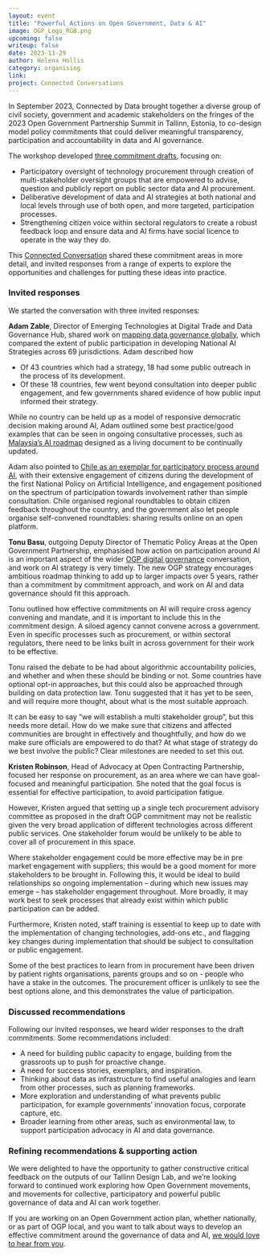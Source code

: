 ```yaml
---
layout: event
title: "Powerful Actions on Open Government, Data & AI"
image: OGP_Logo_RGB.png
upcoming: false
writeup: false
date: 2023-11-29
author: Helena Hollis
category: organising
link: 
project: Connected Conversations
---
```


In September 2023, Connected by Data brought together a diverse group of civil society, government and academic stakeholders on the fringes of the 2023 Open Government Partnership Summit in Tallinn, Estonia, to co-design model policy commitments that could deliver meaningful transparency, participation and accountability in data and AI governance.

The workshop developed [three commitment drafts](https://docs.google.com/document/d/1pKmhRDy29jrqWfvowCqmmUAUZviy37lumiCC6rGwYLE/edit#heading=h.oifmd7o1xo3q), focusing on:
* Participatory oversight of technology procurement through creation of multi-stakeholder oversight groups that are empowered to advise, question and publicly report on public sector data and AI procurement.
* Deliberative development of data and AI strategies at both national and local levels through use of both open, and more targeted, participation processes.
* Strengthening citizen voice within sectoral regulators to create a robust feedback loop and ensure data and AI firms have social licence to operate in the way they do.

This [Connected Conversation](https://connectedbydata.org/projects/2023-connected-conversations) shared these commitment areas in more detail, and invited responses from a range of experts to explore the opportunities and challenges for putting these ideas into practice.

<!--more-->

### Invited responses
We started the conversation with three invited responses:

**Adam Zable**, Director of Emerging Technologies at Digital Trade and Data Governance Hub, shared work on [mapping data governance globally](https://www.cigionline.org/publications/missing-persons-the-case-of-national-ai-strategies/), which compared the extent of public participation in developing National AI Strategies across 69 jurisdictions. Adam described how
* Of 43 countries which had a strategy, 18 had some public outreach in the process of its development.
* Of these 18 countries, few went beyond consultation into deeper public engagement, and few governments shared evidence of how public input informed their strategy.

While no country can be held up as a model of responsive democratic decision making around AI, Adam outlined some best practice/good examples that can be seen in ongoing consultative processes, such as [Malaysia’s AI roadmap](https://airmap.my/) designed as a living document to be continually updated. 

Adam also pointed to [Chile as an exemplar for participatory process around AI](https://www.gob.cl/en/news/chile-presents-first-national-policy-artificial-intelligence/), with their extensive engagement of citizens during the development of the first National Policy on Artificial Intelligence, and engagement positioned on the spectrum of participation towards involvement rather than simple consultation. Chile organised regional roundtables to obtain citizen feedback throughout the country, and the government also let people organise self-convened roundtables: sharing results online on an open platform. 

**Tonu Basu**, outgoing Deputy Director of Thematic Policy Areas at the Open Government Partnership, emphasised how action on participation around AI  is an important aspect of the wider [OGP digital governance](https://www.opengovpartnership.org/policy-area/digital-governance/) conversation, and work on AI strategy is very timely. The new OGP strategy encourages ambitious roadmap thinking to add up to larger impacts over 5 years, rather than a commitment by commitment approach, and work on AI and data governance should fit this approach. 

Tonu outlined how effective commitments on AI will require cross agency convening and mandate, and it is important to include this in the commitment design. A siloed agency cannot convene across a government. Even in specific processes such as procurement, or within sectoral regulators, there need to be links built in across government for their work to be effective.

Tonu raised the debate to be had about algorithmic accountability policies, and whether and when these should be binding or not. Some countries have optional opt-in approaches, but this could also be approached through building on data protection law. Tonu suggested that it  has yet to be seen, and will require more thought, about what is the most suitable approach.

It can be easy to say “we will establish a multi stakeholder group”, but this needs more detail. How do we make sure that citizens and affected communities are brought in effectively and thoughtfully, and how do we make sure officials are empowered to do that? At what stage of strategy do we best involve the public? Clear milestones are needed to set this out.

**Kristen Robinson**, Head of Advocacy at Open Contracting Partnership, focused her response on procurement, as an area where we can have goal-focused and meaningful participation. She noted that the goal focus is essential for effective participation, to avoid participation fatigue.

However, Kristen argued that setting up a single tech procurement advisory committee as proposed in the draft OGP commitment may not be realistic given the very broad application of different technologies across different public services. One stakeholder forum would be unlikely to be able to cover all of procurement in this space.

Where stakeholder engagement could be more effective may be in pre market engagement with suppliers; this would be a good moment for more stakeholders to be brought in. Following this, it would be ideal to build relationships so ongoing implementation – during which new issues may emerge – has stakeholder engagement throughout. More broadly, it may work best to seek processes that already exist within which public participation can be added.

Furthermore, Kristen noted, staff training is essential to keep up to date with the implementation of changing technologies, add-ons etc., and flagging key changes during implementation that should be subject to  consultation or public engagement.

Some of the best practices to learn from in procurement have been driven by patient rights organisations, parents groups and so on - people who have a stake in the outcomes. The procurement officer is unlikely to see the best options alone, and this demonstrates the value of participation. 

### Discussed recommendations
Following our invited responses, we heard wider responses to the draft commitments. Some recommendations included:
* A need for building public capacity to engage, building from the grassroots up to push for proactive change.
* A need for success stories, exemplars, and inspiration.
* Thinking about data as infrastructure to find useful analogies and learn from other processes, such as planning frameworks.
* More exploration and understanding of what prevents public participation, for example governments’ innovation focus, corporate capture, etc.
* Broader learning from other areas, such as environmental law, to support participation advocacy in AI and data governance.

### Refining recommendations & supporting action
We were delighted to have the opportunity to gather constructive critical feedback on the outputs of our Tallinn Design Lab, and we’re looking forward to continued work exploring how Open Government movements, and movements for collective, participatory and powerful public governance of data and AI can work together. 

If you are working on an Open Government action plan, whether nationally, or as part of OGP local, and you want to talk about ways to develop an effective commitment around the governance of data and AI, [we would love to hear from you](http://connectedbydata.org/offer/community).